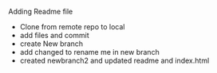 Adding Readme file 
- Clone from remote repo to local
- add files and commit 
- create New branch 
- add changed to rename me in new branch 
- created newbranch2 and updated readme and index.html 